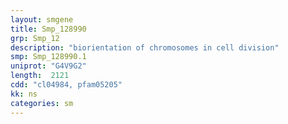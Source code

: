 ```yaml
---
layout: smgene
title: Smp_128990
grp: Smp_12
description: "biorientation of chromosomes in cell division"
smp: Smp_128990.1
uniprot: "G4V9G2"
length:  2121
cdd: "cl04984, pfam05205"
kk: ns
categories: sm
---
```

